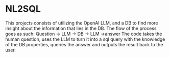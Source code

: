 # NL2SQL

This projects consists of utilizing the OpenAI LLM, and a DB to find more insight about the information that lies in the DB.
The flow of the process goes as such:
Question -> LLM -> DB -> LLM ->answer
The code takes the human question, uses the LLM to turn it into a sql query with the knowledge of the DB properties, queries the answer and outputs the result back to the user.
